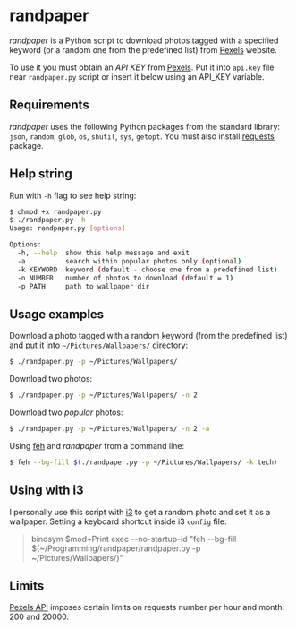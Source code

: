 # randpaper

_randpaper_ is a Python script to download photos tagged with a specified keyword (or a random one from the predefined list) from [Pexels](https://www.pexels.com/) website.

To use it you must obtain an _API KEY_ from [Pexels](https://www.pexels.com/api/). Put it into `api.key` file near `randpaper.py` script or insert it below using an API_KEY variable.

## Requirements

_randpaper_ uses the following Python packages from the standard library: `json`, `random`, `glob`, `os`, `shutil`, `sys`, `getopt`. You must also install [requests](http://python-requests.org/) package.

## Help string

Run with `-h` flag to see help string:

```bash
$ chmod +x randpaper.py
$ ./randpaper.py -h
Usage: randpaper.py [options]

Options:
  -h, --help  show this help message and exit
  -a          search within popular photos only (optional)
  -k KEYWORD  keyword (default - choose one from a predefined list)
  -n NUMBER   number of photos to download (default = 1)
  -p PATH     path to wallpaper dir
```

## Usage examples

Download a photo tagged with a random keyword (from the predefined list) and put it into `~/Pictures/Wallpapers/` directory:

```bash
$ ./randpaper.py -p ~/Pictures/Wallpapers/
```

Download two photos:

```bash
$ ./randpaper.py -p ~/Pictures/Wallpapers/ -n 2
```

Download two _popular_ photos:

```bash
$ ./randpaper.py -p ~/Pictures/Wallpapers/ -n 2 -a
```

Using [feh](https://feh.finalrewind.org/) and _randpaper_ from a command line:

```bash
$ feh --bg-fill $(./randpaper.py -p ~/Pictures/Wallpapers/ -k tech)
```

## Using with i3

I personally use this script with [i3](https://i3wm.org/) to get a random photo and set it as a wallpaper.
Setting a keyboard shortcut inside i3 `config` file:

> bindsym $mod+Print exec --no-startup-id "feh --bg-fill $(~/Programming/randpaper/randpaper.py -p ~/Pictures/Wallpapers/)"

## Limits

[Pexels API](https://www.pexels.com/api/) imposes certain limits on requests number per hour and month: 200 and 20000.
